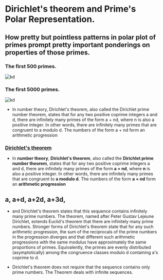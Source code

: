 # Dirichlet's theorem and Prime's Polar Representation.
## How pretty but pointless patterns in polar plot of primes prompt pretty important ponderings on properties of those primes.
### The first 500 primes.
![kd](https://i.ibb.co/DQRw2Lq/newplot-13.png)
### The first 5000 primes.
![kd](https://i.ibb.co/VmRS4Lx/newplot6.png)



* In number theory, Dirichlet's theorem, also called the Dirichlet prime number theorem, states that for any two positive coprime integers a and d, there are infinitely many primes of the form a + nd, where n is also a positive integer. In other words, there are infinitely many primes that are congruent to a modulo d. The numbers of the form a + nd form an arithmetic progression

### [Dirichlet's theorem](https://en.wikipedia.org/wiki/Dirichlet%27s_theorem_on_arithmetic_progressions)
* In **number theory**, **Dirichlet's theorem**, also called the **Dirichlet prime number theorem**, 
  states that for any two positive coprime integers a and d, there are infinitely many primes of the form **a + nd**, 
  where **n** is also a positive integer. 
  In other words, there are infinitely many primes that are congruent to **a modulo d**. 
  The numbers of the form **a + nd** form an **arithmetic progression**

##   a, a+d, a+2d, a+3d,

* and Dirichlet's theorem states that this sequence contains infinitely many prime numbers.
  The theorem, named after Peter Gustav Lejeune Dirichlet, extends Euclid's theorem that there are infinitely many prime numbers. 
  Stronger forms of Dirichlet's theorem state that for any such arithmetic progression, 
  the sum of the reciprocals of the prime numbers in the progression diverges and that different such arithmetic progressions with the 
  same modulus have approximately the same proportions of primes. 
  Equivalently, the primes are evenly distributed (asymptotically) among the congruence classes modulo d containing a's coprime to d.

* Dirichlet's theorem does not require that the sequence contains only prime numbers. The Theorem deals with infinite sequences.
